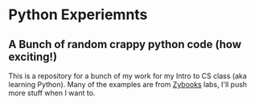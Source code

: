 # Python Experiemnts
## A Bunch of random crappy python code (how exciting!)

This is a repository for a bunch of my work for my Intro to CS class (aka learning Python).
Many of the examples are from [Zybooks](https://zybooks.com) labs, I'll push more stuff when I want to.
